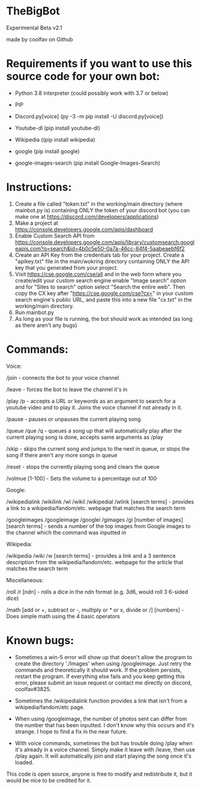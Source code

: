 # TheBigBot
Experimental Beta v2.1

made by coolfav on Github

# Requirements if you want to use this source code for your own bot:

- Python 3.8 interpreter (could possibly work with 3.7 or below)

- PIP

- Discord.py[voice] (py -3 -m pip install -U discord.py[voice])

- Youtube-dl (pip install youtube-dl)

- Wikipedia ((pip install wikipedia)

- google (pip install google)

- google-images-search (pip install Google-Images-Search)

# Instructions:

1. Create a file called "token.txt" in the working/main directory (where mainbot.py is) containing ONLY the token of your discord bot (you can make one at https://discord.com/developers/applications)
2. Make a project at https://console.developers.google.com/apis/dashboard
3. Enable Custom Search API from https://console.developers.google.com/apis/library/customsearch.googleapis.com?q=search&id=4b0c5e50-0a7a-46cc-84f4-5aabeaebf6f2
4. Create an API Key from the credentials tab for your project. Create a "apikey.txt" file in the main/wokring directory containing ONLY the API key that you generated from your project.
5. Visit https://cse.google.com/cse/all and in the web form where you create/edit your custom search engine enable "Image search" option and for "Sites to search" option select "Search the entire web". Then copy the CX key after "https://cse.google.com/cse?cx=" in your custom search engine's public URL, and paste this into a new file "cx.txt" in the working/main directory.
6. Run mainbot.py
7. As long as your file is running, the bot should work as intended (as long as there aren't any bugs)

# Commands:

Voice:

/join - connects the bot to your voice channel

/leave - forces the bot to leave the channel it's in

/play /p - accepts a URL or keywords as an argument to search for a youtube video and to play it. Joins the voice channel if not already in it.

/pause - pauses or unpauses the current playing song

/queue /que /q - queues a song up that will automatically play after the current playing song is done, accepts same arguments as /play

/skip - skips the current song and jumps to the next in queue, or stops the song if there aren't any more songs in queue

/reset - stops the currently playing song and clears the queue

/volmue [1-100] - Sets the volume to a percentage out of 100

Google:

/wikipedialink /wikilink /wl /wikil /wikipedial /wlink [search terms] - provides a link to a wikipedia/fandom/etc. webpage that matches the search term

/googleimages /googleimage /googlei /gimages /gi [number of images] [search terms] - sends a number of the top images from Google images to the channel which the command was inputted in

Wikipedia:

/wikipedia /wiki /w [search terms] - provides a link and a 3 sentence description from the wikipedia/fandom/etc. webpage for the article that matches the search term

Miscellaneous:

/roll /r [ndn] - rolls a dice in the ndn format (e.g. 3d6, would roll 3 6-sided dice)

/math [add or +, subtract or -, multiply or * or x, divide or /] [numbers] - Does simple math using the 4 basic operators

# Known bugs:

- Sometimes a win-5 error will show up that doesn't allow the program to create the directory './Images' when using /googleimage. Just retry the commands and theoretically it should work. If the problem persists, restart the program. If everything else fails and you keep getting this error, please submit an issue request or contact me directly on discord, coolfav#3825.

- Sometimes the /wikipedialink function provides a link that isn't from a wikipedia/fandom/etc page. 

- When using /googleimage, the number of photos sent can differ from the number that has been inputted. I don't know why this occurs and it's strange. I hope to find a fix in the near future.

- With voice commands, sometimes the bot has trouble doing /play when it's already in a voice channel. Simply make it leave with /leave, then use /play again. It will automatically join and start playing the song once it's loaded.



This code is open source, anyone is free to modify and redistribute it, but it would be nice to be credited for it.
